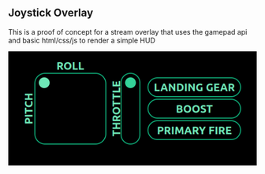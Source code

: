 ## Joystick Overlay
This is a proof of concept for a stream overlay that uses the gamepad api and basic html/css/js to render a simple HUD

![overlay - green](/src/image/overlay-preview.png)
